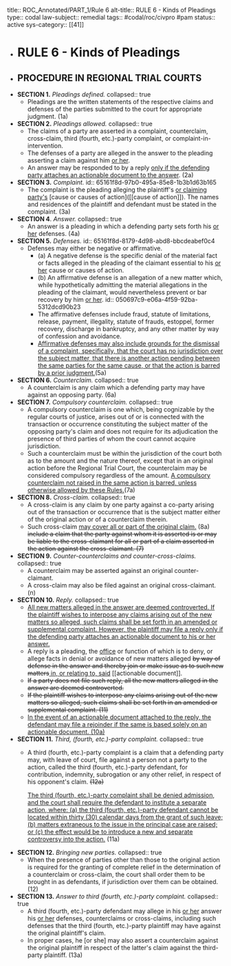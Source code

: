 title:: ROC_Annotated/PART_1/Rule 6
alt-title:: RULE 6 - Kinds of Pleadings
type:: codal
law-subject:: remedial
tags:: #codal/roc/civpro #pam
status:: active
sys-category:: [[41]]

- # RULE 6 - Kinds of Pleadings
- ## PROCEDURE IN REGIONAL TRIAL COURTS
- **SECTION 1.** *Pleadings defined.*
  collapsed:: true
	- Pleadings are the written statements of the respective claims and defenses of the parties submitted to the court for appropriate judgment. (1a)
- **SECTION 2.** *Pleadings allowed.*
  collapsed:: true
	- The claims of a party are asserted in a complaint, counterclaim, cross-claim, third (fourth, etc.)-party complaint, or complaint-in-intervention.
	- The defenses of a party are alleged in the answer to the pleading asserting a claim against him <ins>or her</ins>.
	- An answer may be responded to by a reply <ins>only if the defending party attaches an actionable document to the answer</ins>. (2a)
- **SECTION 3.** *Complaint.*
  id:: 65161f8d-97b0-495a-85e8-1b3b1d63b165
	- The complaint is the pleading alleging the plaintiff's <ins>or claiming party's</ins> [cause or causes of action]([[cause of action]]). The names and residences of the plaintiff and defendant must be stated in the complaint. (3a)
- **SECTION 4**. *Answer.*
  collapsed:: true
	- An answer is a pleading in which a defending party sets forth his <ins>or her</ins> defenses. (4a)
- **SECTION 5.** *Defenses.*
  id:: 65161f8d-8179-4d98-abd8-bbcdeabef0c4
	- Defenses may either be negative or affirmative.
		- (a) A negative defense is the specific denial of the material fact or facts alleged in the pleading of the claimant essential to his <ins>or her</ins> cause or causes of action.
		- (b) An affirmative defense is an allegation of a new matter which, while hypothetically admitting the material allegations in the pleading of the claimant, would nevertheless prevent or bar recovery by him <ins>or her</ins>.
		  id:: 050697c9-e06a-4f59-92ba-5312dcd90b23
		- The affirmative defenses include fraud, statute of limitations, release, payment, illegality, statute of frauds, estoppel, former recovery, discharge in bankruptcy, and any other matter by way of confession and avoidance.
		- <ins>Affirmative defenses may also include grounds for the dismissal of a complaint, specifically, that the court has no jurisdiction over the subject matter, that there is another action pending between the same parties for the same cause, or that the action is barred by a prior judgment.</ins>(5a)
- **SECTION 6.** *Counterclaim.*
  collapsed:: true
	- A counterclaim is any claim which a defending party may have against an opposing party. (6a)
- **SECTION 7.** *Compulsory counterclaim.*
  collapsed:: true
	- A compulsory counterclaim is one which, being cognizable by the regular courts of justice, arises out of or is connected with the transaction or occurrence constituting the subject matter of the opposing party's claim and does not require for its adjudication the presence of third parties of whom the court cannot acquire jurisdiction.
	- Such a counterclaim must be within the jurisdiction of the court both as to the amount and the nature thereof, except that in an original action before the Regional Trial Court, the counterclaim may be considered compulsory regardless of the amount. <ins>A compulsory counterclaim not raised in the same action is barred, unless otherwise allowed by these Rules.</ins>(7a)
- **SECTION 8.** *Cross-claim.*
  collapsed:: true
	- A cross-claim is any claim by one party against a co-party arising out of the transaction or occurrence that is the subject matter either of the original action or of a counterclaim therein.
	- Such cross-claim <ins>may cover all or part of the original claim.</ins> (8a) ~~include a claim that the party against whom it is asserted is or may be liable to the cross-claimant for all or part of a claim asserted in the action against the cross-claimant. (7)~~
- **SECTION 9.** *Counter-counterclaims and counter-cross-claims.*
  collapsed:: true
	- A counterclaim may be asserted against an original counter-claimant.
	- A cross-claim may also be filed against an original cross-claimant. (n)
- **SECTION 10.** *Reply.*
  collapsed:: true
	- <ins>All new matters alleged in the answer are deemed controverted. If the plaintiff wishes to interpose any claims arising out of the new matters so alleged, such claims shall be set forth in an amended or supplemental complaint. However, the plaintiff may file a reply only if the defending party attaches an actionable document to his or her answer.</ins>
	- A reply is a pleading, the [office]([[Office]]) or function of which is to deny, or allege facts in denial or avoidance of new matters alleged ~~by way of defense in the answer and thereby join or make issue as to such new matters~~<ins> in, or relating to, said</ins> [[actionable document]].
	- ~~If a party does not file such reply, all the new matters alleged in the answer are deemed controverted.~~
	- ~~If the plaintiff wishes to interpose any claims arising out of the new matters so alleged, such claims shall be set forth in an amended or supplemental complaint. (11)~~
	- <ins>In the event of an actionable document attached to the reply, the defendant may file a rejoinder if the same is based solely on an actionable document. (10a)</ins>
- **SECTION 11.** *Third, (fourth, etc.)-party complaint.*
  collapsed:: true
	- A third (fourth, etc.)-party complaint is a claim that a defending party may, with leave of court, file against a person not a party to the action, called the third (fourth, etc.)-party defendant, for contribution, indemnity, subrogation or any other relief, in respect of his opponent's claim. ~~(12a)~~
	  
	  <u>The third (fourth, etc.)-party complaint shall be denied admission, and the court shall require the defendant to institute a separate action, where: (a) the third (fourth, etc.)-party defendant cannot be located within thirty (30) calendar days from the grant of such leave; (b) matters extraneous to the issue in the principal case are raised; or (c) the effect would be to introduce a new and separate controversy into the action.</u> (11a)
- **SECTION 12.** *Bringing new parties.*
  collapsed:: true
	- When the presence of parties other than those to the original action is required for the granting of complete relief in the determination of a counterclaim or cross-claim, the court shall order them to be brought in as defendants, if jurisdiction over them can be obtained. (12)
- **SECTION 13.** *Answer to third (fourth, etc.)-party complaint.*
  collapsed:: true
	- A third (fourth, etc.)-party defendant may allege in his <u>or her</u> answer his <u>or her</u> defenses, counterclaims or cross-claims, including such defenses that the third (fourth, etc.)-party plaintiff may have against the original plaintiff's claim.
	- In proper cases, he [or she] may also assert a counterclaim against the original plaintiff in respect of the latter's claim against the third-party plaintiff. (13a)